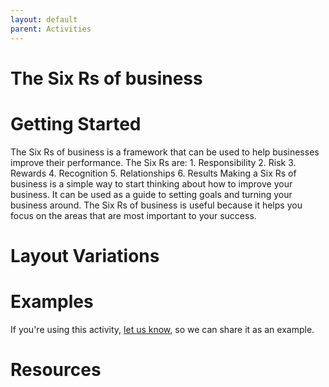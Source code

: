 ```yaml
---
layout: default
parent: Activities
---
```


# The Six Rs of business

# Getting Started

The Six Rs of business is a framework that can be used to help businesses improve their performance. The Six Rs are: 1. Responsibility 2. Risk 3. Rewards 4. Recognition 5. Relationships 6. Results Making a Six Rs of business is a simple way to start thinking about how to improve your business. It can be used as a guide to setting goals and turning your business around. The Six Rs of business is useful because it helps you focus on the areas that are most important to your success.

# Layout Variations
# Examples
If you're using this activity, [let us know](https://github.com/Standards-and-Practices/structured-rapid-development/issues/new?assignees=&labels=documentation&template=example-submission.md&title=Example+of+%5Byour+pattern+here%5D), so we can share it as an example.
# Resources